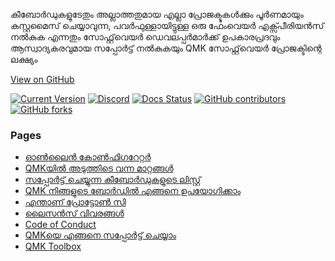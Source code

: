 കീബോർഡുകളുടേതും അല്ലാത്തതുമായ എല്ലാ പ്രോജക്ടുകൾക്കും പൂർണമായും കസ്റ്റമൈസ് ചെയ്യാവുന്ന, പവർഫുള്ളായിട്ടുള്ള ഒരു ഫേംവെയർ എക്സ്പീരിയൻസ് നൽകുക എന്നതും സോഫ്റ്റ്‌വെയർ ഡെവലപ്പർമാർക്ക് ഉപകാരപ്രദവും ആസ്വാദ്യകരവുമായ സപ്പോർട്ട് നൽകുകയും QMK സോഫ്റ്റ്‌വെയർ പ്രോജക്ടിന്റെ ലക്ഷ്യം

[View on <i class="fa fa-github" aria-hidden="true"></i> GitHub](https://github.com/qmk/qmk_firmware)

[![Current Version](https://img.shields.io/github/tag/qmk/qmk_firmware.svg)](https://github.com/qmk/qmk_firmware/tags)
[![Discord](https://img.shields.io/discord/440868230475677696.svg)](https://discord.gg/Uq7gcHh)
[![Docs Status](https://img.shields.io/badge/docs-ready-orange.svg)](https://docs.qmk.fm)
[![GitHub contributors](https://img.shields.io/github/contributors/qmk/qmk_firmware.svg)](https://github.com/qmk/qmk_firmware/pulse/monthly)
[![GitHub forks](https://img.shields.io/github/forks/qmk/qmk_firmware.svg?style=social&label=Fork)](https://github.com/qmk/qmk_firmware/)

### Pages

* [ഓൺലൈൻ കോൺഫിഗറേറ്റർ](https://config.qmk.fm)
* [QMKയിൽ അടുത്തിടെ വന്ന മാറ്റങ്ങൾ](/ml/changes/)
* [സപ്പോർട്ട് ചെയ്യുന്ന കീബോർഡുകളുടെ ലിസ്റ്റ്](/keyboards/)
* [QMK നിങ്ങളുടെ ബോർഡിൽ  എങ്ങനെ ഉപയോഗിക്കാം](/powered/)
* [എന്താണ് പ്രോട്ടോൺ സി](/proton-c/)
* [ലൈസൻസ് വിവരങ്ങൾ](/license/)
* [Code of Conduct](/coc/)
* [QMKയെ എങ്ങനെ സപ്പോർട്ട് ചെയ്യാം](/support/)
* [QMK Toolbox](https://github.com/qmk/qmk_toolbox)
